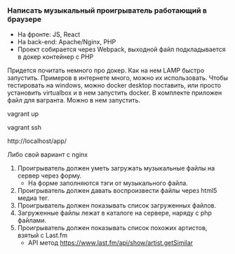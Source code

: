 ### Написать музыкальный проигрыватель работающий в браузере

* На фронте: JS, React
* На back-end: Apache/Nginx, PHP
* Проект собирается через Webpack, выходной файл подкладывается в докер контейнер с PHP

Придется почитать немного про докер. Как на нем LAMP быстро запустить.
Примеров в интернете много, можно их использовать. Чтобы тестировать на windows, 
можно docker desktop поставить, или просто установить virtualbox и в нем запустить docker.
В комплекте приложен файл для вагранта. Можно в нем запустить.

vagrant up

vagrant ssh

http://localhost/app/

Либо свой вариант с nginx

1. Проигрыватель должен уметь загружать музыкальные файлы на сервер через форму. 
	* На форме заполняются тэги от музыкального файла.
1. Проигрыватель должен давать воспроизвести файлы через html5 медиа тег.
1. Проигрыватель должен показывать список загруженных файлов.
1. Загруженные файлы лежат в каталоге на сервере, наряду с php файлами.
1. Проигрыватель должен показывать список похожих артистов, взятый с Last.fm
	* API метод https://www.last.fm/api/show/artist.getSimilar





